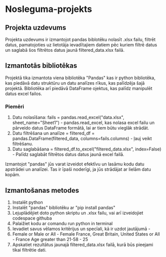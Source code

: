 # Nosleguma-projekts

## Projekta uzdevums

Projekta uzdevums ir izmantojot pandas biblotēku nolasīt .xlsx failu, filtrēt datus, pamatojoties uz lietotāja ievadītajiem datiem pēc kuriem
filtrē datus un saglabā šos filtrētos datus jaunā filtered_data.xlsx failā.

## Izmantotās bibliotēkas

Projektā tika izmantota viena bibliotēka "Pandas" kas ir python bibliotēka, kas piedāvā datu struktūru un datu analīzes rīkus, kas palīdzēja šajā projektā.
Bibliotēka arī piedāvā DataFrame ojektus, kas palīdz manipulēt datus excel failos.

### Piemēri

1. Datu nolasīšana: fails = pandas.read_excel("data.xlsx", sheet_name="Sheet1") - pandas.read_excel, kas nolasa excel failu un pārveido datus DataFrame formātā, lai ar tiem būtu vieglāk strādāt.
2. Datu filtrēšana un analīze = filtered_df = pandas.DataFrame(filtered_data, columns=fails.columns) - ļauj veikt filtrēšanu.
3. Datu saglabāšana = filtered_df.to_excel("filtered_data.xlsx", index=False) - Palīdz saglabāt filtrētos datus datus jaunā excel failā.

Izmantojot "pandas" jūs varat izveidot efektīvu un lasāmu kodu datu apstrādei un analīzei. Tas ir īpaši noderīgi, ja jūs strādājat ar lielām datu kopām.

## Izmantošanas metodes

1. Instalēt python
2. Instalēt "pandas" bibliotēku ar "pip install pandas"
3. Lejuplādējiet doto python skriptu un .xlsx failu, vai arī izveidojiet codespace githuba
4. Palaižiet kodu ar comandu run python in terminal
5. Ievadiet savus vēlamos kritērijus un specīali, kā ir uzdot jautājumā -
6. Female or Male or All - Female
France, Great Britain, United States or All - France
Age greater than 21-58 - 25
7. Apskatiet rezultātus jaunajā filtered_data.xlsx failā, kurā būs pieejami tikai filtrētie dati.
